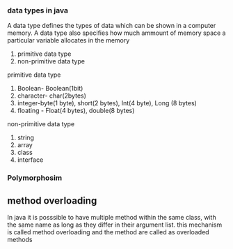 ###	data types in java

A data type defines the types of data which can be shown in a computer memory. A data type also specifies how much ammount of memory space a particular variable allocates in the memory

1. primitive data type
2. non-primitive data type

primitive data type

1. Boolean- Boolean(1bit)
2. character- char(2bytes)
3. integer-byte(1 byte), short(2 bytes), Int(4 byte), Long (8 bytes)
4. floating - Float(4 bytes), double(8 bytes)

 non-primitive data type
1. string 
2. array
3. class 
4. interface



### Polymorphosim

## method overloading
In java it is posssible to have multiple method within the same class, with the same name as long as they differ in their argument list. 
this mechanism is called method overloading and the method are called as overloaded methods

